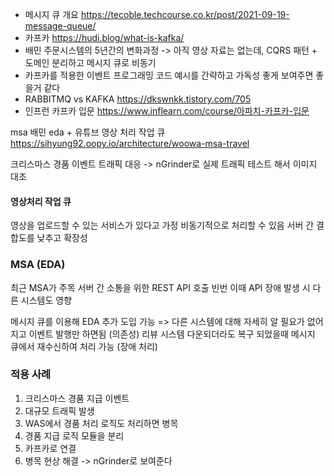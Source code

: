 - 메시지 큐 개요
  https://tecoble.techcourse.co.kr/post/2021-09-19-message-queue/
- 카프카
  https://hudi.blog/what-is-kafka/
- 배민 주문시스템의 5년간의 변화과정
  -> 아직 영상 자료는 없는데, CQRS 패턴 + 도메인 분리하고 메시지 큐로 비동기
- 카프카를 적용한 이벤트 프로그래밍 코드 예시를 간략하고 가독성 좋게 보여주면 좋을거 같다
- RABBITMQ vs KAFKA
  https://dkswnkk.tistory.com/705
- 인프런 카프카 입문
  https://www.inflearn.com/course/아파치-카프카-입문



msa 배민 eda + 유튜브 영상 처리 작업 큐
https://sihyung92.oopy.io/architecture/woowa-msa-travel

크리스마스 경품 이벤트 트래픽 대응 -> nGrinder로 실제 트래픽 테스트 해서 이미지 대조

#### 영상처리 작업 큐
영상을 업로드할 수 있는 서비스가 있다고 가정
비동기적으로 처리할 수 있음
서버 간 결합도를 낮추고 확장성
### MSA (EDA)
최근 MSA가 주목
서버 간 소통을 위한 REST API 호출 빈번
이때 API 장애 발생 시 다른 시스템도 영향

메시지 큐를 이용해 EDA 추가 도입 가능
=>
다른 시스템에 대해 자세히 알 필요가 없어지고 이벤트 발행만 하면됨 (의존성)
리뷰 시스템 다운되더라도 복구 되었을때 메시지 큐에서 재수신하여 처리 가능 (장애 처리)
### 적용 사례
1. 크리스마스 경품 지급 이벤트
2. 대규모 트래픽 발생
3. WAS에서 경품 처리 로직도 처리하면 병목
4. 경품 지급 로직 모듈을 분리
5. 카프카로 연결
6. 병목 현상 해결 -> nGrinder로 보여준다
